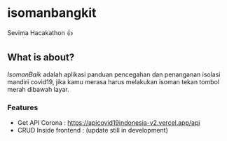 # isomanbangkit

Sevima Hacakathon 👍

## What is about?
*IsomanBaik* adalah aplikasi panduan pencegahan dan penanganan isolasi mandiri covid19, jika kamu merasa harus melakukan isoman tekan tombol merah dibawah layar.

### Features
- Get API Corona : https://apicovid19indonesia-v2.vercel.app/api
- CRUD Inside frontend : (update still in development)
